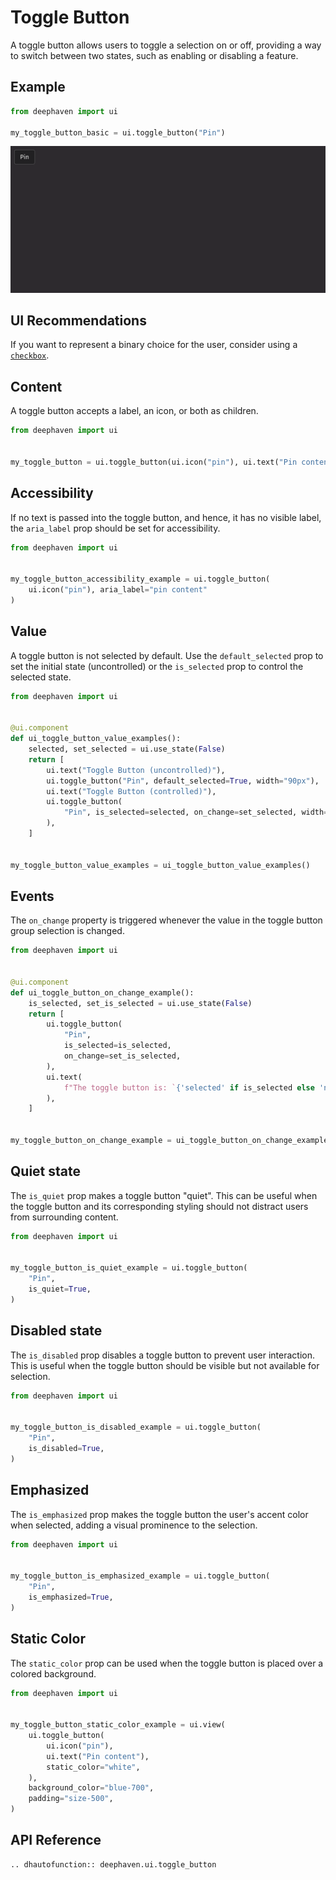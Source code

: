 # Toggle Button

A toggle button allows users to toggle a selection on or off, providing a way to switch between two states, such as enabling or disabling a feature.

## Example

```python
from deephaven import ui

my_toggle_button_basic = ui.toggle_button("Pin")
```

![Toggle Button Basic Example](../_assets/toggle_button_basic.png)

## UI Recommendations

If you want to represent a binary choice for the user, consider using a [`checkbox`](./checkbox.md).

## Content

A toggle button accepts a label, an icon, or both as children.

```python
from deephaven import ui


my_toggle_button = ui.toggle_button(ui.icon("pin"), ui.text("Pin content"))
```

## Accessibility

If no text is passed into the toggle button, and hence, it has no visible label, the `aria_label` prop should be set for accessibility.

```python
from deephaven import ui


my_toggle_button_accessibility_example = ui.toggle_button(
    ui.icon("pin"), aria_label="pin content"
)
```

## Value

A toggle button is not selected by default. Use the `default_selected` prop to set the initial state (uncontrolled) or the `is_selected` prop to control the selected state.

```python
from deephaven import ui


@ui.component
def ui_toggle_button_value_examples():
    selected, set_selected = ui.use_state(False)
    return [
        ui.text("Toggle Button (uncontrolled)"),
        ui.toggle_button("Pin", default_selected=True, width="90px"),
        ui.text("Toggle Button (controlled)"),
        ui.toggle_button(
            "Pin", is_selected=selected, on_change=set_selected, width="90px"
        ),
    ]


my_toggle_button_value_examples = ui_toggle_button_value_examples()
```

## Events

The `on_change` property is triggered whenever the value in the toggle button group selection is changed.

```python
from deephaven import ui


@ui.component
def ui_toggle_button_on_change_example():
    is_selected, set_is_selected = ui.use_state(False)
    return [
        ui.toggle_button(
            "Pin",
            is_selected=is_selected,
            on_change=set_is_selected,
        ),
        ui.text(
            f"The toggle button is: `{'selected' if is_selected else 'not selected'}`"
        ),
    ]


my_toggle_button_on_change_example = ui_toggle_button_on_change_example()
```

## Quiet state

The `is_quiet` prop makes a toggle button "quiet". This can be useful when the toggle button and its corresponding styling should not distract users from surrounding content.

```python
from deephaven import ui


my_toggle_button_is_quiet_example = ui.toggle_button(
    "Pin",
    is_quiet=True,
)
```

## Disabled state

The `is_disabled` prop disables a toggle button to prevent user interaction. This is useful when the toggle button should be visible but not available for selection.

```python
from deephaven import ui


my_toggle_button_is_disabled_example = ui.toggle_button(
    "Pin",
    is_disabled=True,
)
```

## Emphasized

The `is_emphasized` prop makes the toggle button the user's accent color when selected, adding a visual prominence to the selection.

```python
from deephaven import ui


my_toggle_button_is_emphasized_example = ui.toggle_button(
    "Pin",
    is_emphasized=True,
)
```

## Static Color

The `static_color` prop can be used when the toggle button is placed over a colored background.

```python
from deephaven import ui


my_toggle_button_static_color_example = ui.view(
    ui.toggle_button(
        ui.icon("pin"),
        ui.text("Pin content"),
        static_color="white",
    ),
    background_color="blue-700",
    padding="size-500",
)
```

## API Reference

```{eval-rst}
.. dhautofunction:: deephaven.ui.toggle_button
```
